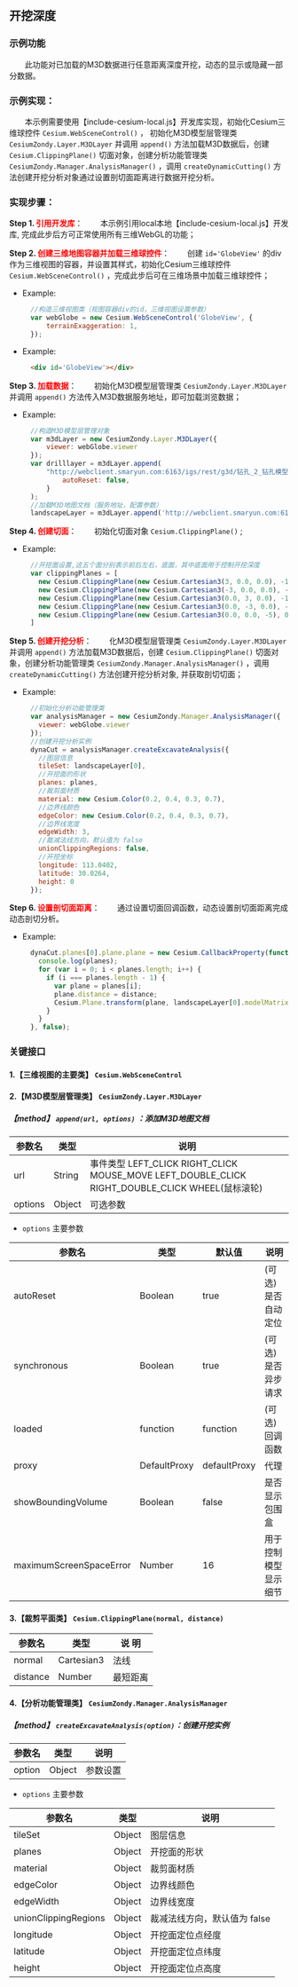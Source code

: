 ## 开挖深度

### 示例功能

&ensp;&ensp;&ensp;&ensp;此功能对已加载的M3D数据进行任意距离深度开挖，动态的显示或隐藏一部分数据。

### 示例实现：

&ensp;&ensp;&ensp;&ensp;本示例需要使用【include-cesium-local.js】开发库实现，初始化Cesium三维球控件 `Cesium.WebSceneControl()` ， 初始化M3D模型层管理类 `CesiumZondy.Layer.M3DLayer` 并调用 `append()` 方法加载M3D数据后，创建 `Cesium.ClippingPlane()` 切面对象，创建分析功能管理类 `CesiumZondy.Manager.AnalysisManager()` ，调用 `createDynamicCutting()` 方法创建开挖分析对象通过设置剖切面距离进行数据开挖分析。

### 实现步骤：

**Step 1. <font color=red>引用开发库</font>**：
&ensp;&ensp;&ensp;&ensp;本示例引用local本地【include-cesium-local.js】开发库, 完成此步后方可正常使用所有三维WebGL的功能；

**Step 2. <font color=red>创建三维地图容器并加载三维球控件</font>**：
&ensp;&ensp;&ensp;&ensp;创建 `id='GlobeView'` 的div作为三维视图的容器，并设置其样式，初始化Cesium三维球控件 `Cesium.WebSceneControl()` ，完成此步后可在三维场景中加载三维球控件；

* Example:
  ``` Javascript
    //构造三维视图类（视图容器div的id，三维视图设置参数）
    var webGlobe = new Cesium.WebSceneControl('GlobeView', {
        terrainExaggeration: 1,
    });
  ```

* Example:
  ``` html
    <div id='GlobeView'></div>
  ```

**Step 3. <font color=red>加载数据</font>**：
&ensp;&ensp;&ensp;&ensp;初始化M3D模型层管理类 `CesiumZondy.Layer.M3DLayer` 并调用 `append()` 方法传入M3D数据服务地址，即可加载浏览数据；

* Example:
  ``` Javascript
    //构造M3D模型层管理对象
    var m3dLayer = new CesiumZondy.Layer.M3DLayer({
        viewer: webGlobe.viewer
    });
    var drilllayer = m3dLayer.append(
        "http://webclient.smaryun.com:6163/igs/rest/g3d/钻孔_2_钻孔模型s", {
            autoReset: false,
        }
    );
    //加载M3D地图文档（服务地址，配置参数）
    landscapeLayer = m3dLayer.append('http://webclient.smaryun.com:6163/igs/rest/g3d/钻孔分层点_Sur_000_Ent', {});
  ```

**Step 4. <font color=red>创建切面</font>**：
&ensp;&ensp;&ensp;&ensp;初始化切面对象 `Cesium.ClippingPlane()` ; 

* Example:
  ``` Javascript
    //开挖面设置,这五个面分别表示前后左右，底面，其中底面用于控制开挖深度
    var clippingPlanes = [
      new Cesium.ClippingPlane(new Cesium.Cartesian3(3, 0.0, 0.0), -1500.0),
      new Cesium.ClippingPlane(new Cesium.Cartesian3(-3, 0.0, 0.0), -1500.0),
      new Cesium.ClippingPlane(new Cesium.Cartesian3(0.0, 3, 0.0), -1500.0),
      new Cesium.ClippingPlane(new Cesium.Cartesian3(0.0, -3, 0.0), -1500.0),
      new Cesium.ClippingPlane(new Cesium.Cartesian3(0.0, 0.0, -5), 0.0)
    ]
  ```

**Step 5. <font color=red>创建开挖分析</font>**：
&ensp;&ensp;&ensp;&ensp;化M3D模型层管理类 `CesiumZondy.Layer.M3DLayer` 并调用 `append()` 方法加载M3D数据后，创建 `Cesium.ClippingPlane()` 切面对象，创建分析功能管理类 `CesiumZondy.Manager.AnalysisManager()` ，调用 `createDynamicCutting()` 方法创建开挖分析对象, 并获取剖切切面；

* Example:
  ``` Javascript
    //初始化分析功能管理类
    var analysisManager = new CesiumZondy.Manager.AnalysisManager({
      viewer: webGlobe.viewer
    });
    //创建开挖分析实例
    dynaCut = analysisManager.createExcavateAnalysis({
      //图层信息
      tileSet: landscapeLayer[0],
      //开挖面的形状
      planes: planes,
      //裁剪面材质
      material: new Cesium.Color(0.2, 0.4, 0.3, 0.7),
      //边界线颜色
      edgeColor: new Cesium.Color(0.2, 0.4, 0.3, 0.7),
      //边界线宽度
      edgeWidth: 3,
      //裁减法线方向，默认值为 false
      unionClippingRegions: false,
      //开挖坐标
      longitude: 113.0402,
      latitude: 30.0264,
      height: 0
    });
  ```

**Step 6. <font color=red>设置剖切面距离</font>**：
&ensp;&ensp;&ensp;&ensp;通过设置切面回调函数，动态设置剖切面距离完成动态剖切分析。

* Example:
  ``` Javascript
    dynaCut.planes[0].plane.plane = new Cesium.CallbackProperty(function(date) {
      console.log(planes);
      for (var i = 0; i < planes.length; i++) {
        if (i === planes.length - 1) {
          var plane = planes[i];
          plane.distance = distance;
          Cesium.Plane.transform(plane, landscapeLayer[0].modelMatrix, new Cesium.ClippingPlane(Cesium.Cartesian3.UNIT_X, 0.0));
        }
      }
    }, false);
  ```

### 关键接口

#### 1.【三维视图的主要类】 `Cesium.WebSceneControl`

#### 2.【M3D模型层管理类】 `CesiumZondy.Layer.M3DLayer`

##### 【method】 `append(url, options)` ：添加M3D地图文档

|参数名|类型|说明|
|-|-|-|
|url|String|事件类型 LEFT_CLICK RIGHT_CLICK MOUSE_MOVE LEFT_DOUBLE_CLICK RIGHT_DOUBLE_CLICK WHEEL(鼠标滚轮)|
|options|Object|可选参数|

* `options` 主要参数

|参数名|类型|默认值|说明|
|-|-|-|-|
|autoReset|Boolean|true|(可选)是否自动定位|
|synchronous|Boolean|true|(可选)是否异步请求|
|loaded|function|function|(可选)回调函数|
|proxy|DefaultProxy|defaultProxy|代理|
|showBoundingVolume|Boolean|false|是否显示包围盒|
|maximumScreenSpaceError|Number|16|用于控制模型显示细节|

#### 3.【裁剪平面类】 `Cesium.ClippingPlane(normal, distance)` 

|参数名|类型|说 明|
|-|-|-|
|normal|Cartesian3|法线|
|distance|Number|最短距离|

#### 4.【分析功能管理类】 `CesiumZondy.Manager.AnalysisManager`

##### 【method】 `createExcavateAnalysis(option)`：创建开挖实例

|参数名|类型|说明|
|-|-|-|
|option|Object|参数设置|

* `options` 主要参数

|参数名|类型|说明|
|---|---|---|
|tileSet|Object|图层信息|
|planes|Object|开挖面的形状|
|material|Object|裁剪面材质|
|edgeColor|Object|边界线颜色|
|edgeWidth|Object|边界线宽度|
|unionClippingRegions|Object|裁减法线方向，默认值为 false|
|longitude|Object|开挖面定位点经度|
|latitude|Object|开挖面定位点纬度|
|height|Object|开挖面定位点高度|
